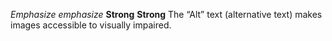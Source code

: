 *Emphasize* _emphasize_
**Strong** __Strong__
The “Alt” text (alternative text) makes images accessible to visually impaired.
